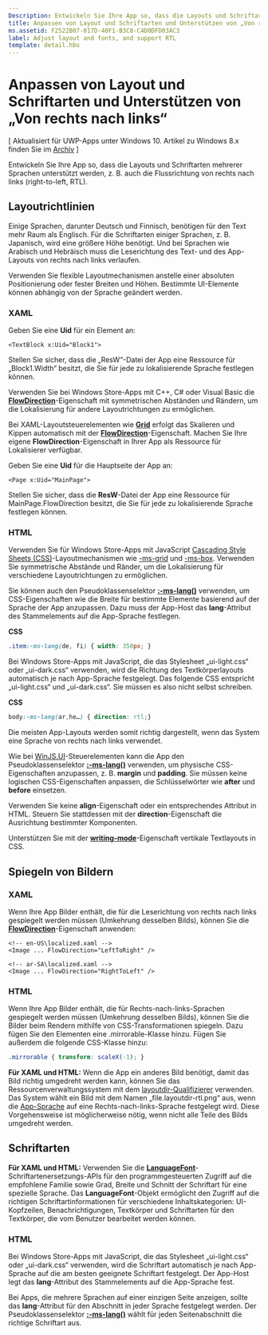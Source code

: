 ```yaml
---
Description: Entwickeln Sie Ihre App so, dass die Layouts und Schriftarten mehrerer Sprachen unterstützt werden – also beispielsweise auch die Flussrichtung von rechts nach links (right-to-left, RTL).
title: Anpassen von Layout und Schriftarten und Unterstützen von „Von rechts nach links“
ms.assetid: F2522B07-017D-40F1-B3C8-C4D0DFD03AC3
label: Adjust layout and fonts, and support RTL
template: detail.hbs
---
```


# Anpassen von Layout und Schriftarten und Unterstützen von „Von rechts nach links“


\[ Aktualisiert für UWP-Apps unter Windows 10. Artikel zu Windows 8.x finden Sie im [Archiv](http://go.microsoft.com/fwlink/p/?linkid=619132) \]


Entwickeln Sie Ihre App so, dass die Layouts und Schriftarten mehrerer Sprachen unterstützt werden, z. B. auch die Flussrichtung von rechts nach links (right-to-left, RTL).

## <span id="Layout_guidelines"></span><span id="layout_guidelines"></span><span id="LAYOUT_GUIDELINES"></span>Layoutrichtlinien


Einige Sprachen, darunter Deutsch und Finnisch, benötigen für den Text mehr Raum als Englisch. Für die Schriftarten einiger Sprachen, z. B. Japanisch, wird eine größere Höhe benötigt. Und bei Sprachen wie Arabisch und Hebräisch muss die Leserichtung des Text- und des App-Layouts von rechts nach links verlaufen.

Verwenden Sie flexible Layoutmechanismen anstelle einer absoluten Positionierung oder fester Breiten und Höhen. Bestimmte UI-Elemente können abhängig von der Sprache geändert werden.

### <span id="XAML"></span><span id="xaml"></span>XAML

Geben Sie eine **Uid** für ein Element an:

```XAML
<TextBlock x:Uid="Block1">
```

Stellen Sie sicher, dass die „ResW“-Datei der App eine Ressource für „Block1.Width“ besitzt, die Sie für jede zu lokalisierende Sprache festlegen können.

Verwenden Sie bei Windows Store-Apps mit C++, C\# oder Visual Basic die [**FlowDirection**](https://msdn.microsoft.com/library/windows/apps/br208716)-Eigenschaft mit symmetrischen Abständen und Rändern, um die Lokalisierung für andere Layoutrichtungen zu ermöglichen.

Bei XAML-Layoutsteuerelementen wie [**Grid**](https://msdn.microsoft.com/library/windows/apps/br242704) erfolgt das Skalieren und Kippen automatisch mit der [**FlowDirection**](https://msdn.microsoft.com/library/windows/apps/br208716)-Eigenschaft. Machen Sie Ihre eigene **FlowDirection**-Eigenschaft in Ihrer App als Ressource für Lokalisierer verfügbar.

Geben Sie eine **Uid** für die Hauptseite der App an:

```XAML
<Page x:Uid="MainPage">
```

Stellen Sie sicher, dass die **ResW**-Datei der App eine Ressource für MainPage.FlowDirection besitzt, die Sie für jede zu lokalisierende Sprache festlegen können.

### <span id="HTML"></span><span id="html"></span>HTML

Verwenden Sie für Windows Store-Apps mit JavaScript [Cascading Style Sheets (CSS)](https://msdn.microsoft.com/library/ms531209)-Layoutmechanismen wie [-ms-grid](https://msdn.microsoft.com/en-us/library/windows/apps/hh465453.aspx#g_section) und [-ms-box](https://msdn.microsoft.com/en-us/library/windows/apps/hh465453.aspx#f_section). Verwenden Sie symmetrische Abstände und Ränder, um die Lokalisierung für verschiedene Layoutrichtungen zu ermöglichen.

Sie können auch den Pseudoklassenselektor [**:-ms-lang()**](https://msdn.microsoft.com/library/cc848867) verwenden, um CSS-Eigenschaften wie die Breite für bestimmte Elemente basierend auf der Sprache der App anzupassen. Dazu muss der App-Host das **lang**-Attribut des Stammelements auf die App-Sprache festlegen.

**CSS**
```CSS
.item:-ms-lang(de, fi) { width: 350px; }
```

Bei Windows Store-Apps mit JavaScript, die das Stylesheet „ui-light.css“ oder „ui-dark.css“ verwenden, wird die Richtung des Textkörperlayouts automatisch je nach App-Sprache festgelegt. Das folgende CSS entspricht „ui-light.css“ und „ui-dark.css“. Sie müssen es also nicht selbst schreiben.

**CSS**
```CSS
body:-ms-lang(ar,he…) { direction: rtl;}
```

Die meisten App-Layouts werden somit richtig dargestellt, wenn das System eine Sprache von rechts nach links verwendet.

Wie bei [WinJS.UI](https://msdn.microsoft.com/library/windows/apps/br229782)-Steuerelementen kann die App den Pseudoklassenselektor [**:-ms-lang()**](https://msdn.microsoft.com/library/cc848867) verwenden, um physische CSS-Eigenschaften anzupassen, z. B. **margin** und **padding**. Sie müssen keine logischen CSS-Eigenschaften anpassen, die Schlüsselwörter wie **after** und **before** einsetzen.

Verwenden Sie keine **align**-Eigenschaft oder ein entsprechendes Attribut in HTML. Steuern Sie stattdessen mit der **direction**-Eigenschaft die Ausrichtung bestimmter Komponenten.

Unterstützen Sie mit der [**writing-mode**](https://msdn.microsoft.com/library/ms531187)-Eigenschaft vertikale Textlayouts in CSS.

## <span id="Mirroring_images"></span><span id="mirroring_images"></span><span id="MIRRORING_IMAGES"></span>Spiegeln von Bildern


### <span id="XAML"></span><span id="xaml"></span>XAML

Wenn Ihre App Bilder enthält, die für die Leserichtung von rechts nach links gespiegelt werden müssen (Umkehrung desselben Bilds), können Sie die [**FlowDirection**](https://msdn.microsoft.com/library/windows/apps/br208716)-Eigenschaft anwenden:

```XAML
<!-- en-US\localized.xaml -->
<Image ... FlowDirection="LeftToRight" />

<!-- ar-SA\localized.xaml -->
<Image ... FlowDirection="RightToLeft" />
```

### <span id="HTML"></span><span id="html"></span>HTML

Wenn Ihre App Bilder enthält, die für Rechts-nach-links-Sprachen gespiegelt werden müssen (Umkehrung desselben Bilds), können Sie die Bilder beim Rendern mithilfe von CSS-Transformationen spiegeln. Dazu fügen Sie den Elementen eine .mirrorable-Klasse hinzu. Fügen Sie außerdem die folgende CSS-Klasse hinzu:

```CSS
.mirrorable { transform: scaleX(-1); }
```

**Für XAML und HTML:** Wenn die App ein anderes Bild benötigt, damit das Bild richtig umgedreht werden kann, können Sie das Ressourcenverwaltungssystem mit dem [layoutdir-Qualifizierer](https://msdn.microsoft.com/library/windows/apps/xaml/hh965324) verwenden. Das System wählt ein Bild mit dem Namen „file.layoutdir-rtl.png“ aus, wenn die [App-Sprache](manage-language-and-region.md) auf eine Rechts-nach-links-Sprache festgelegt wird. Diese Vorgehensweise ist möglicherweise nötig, wenn nicht alle Teile des Bilds umgedreht werden.

## <span id="Fonts"></span><span id="fonts"></span><span id="FONTS"></span>Schriftarten


**Für XAML und HTML:** Verwenden Sie die [**LanguageFont**](https://msdn.microsoft.com/library/windows/apps/br206864)-Schriftartenersetzungs-APIs für den programmgesteuerten Zugriff auf die empfohlene Familie sowie Grad, Breite und Schnitt der Schriftart für eine spezielle Sprache. Das **LanguageFont**-Objekt ermöglicht den Zugriff auf die richtigen Schriftartinformationen für verschiedene Inhaltskategorien: UI-Kopfzeilen, Benachrichtigungen, Textkörper und Schriftarten für den Textkörper, die vom Benutzer bearbeitet werden können.

### <span id="HTML"></span><span id="html"></span>HTML

Bei Windows Store-Apps mit JavaScript, die das Stylesheet „ui-light.css“ oder „ui-dark.css“ verwenden, wird die Schriftart automatisch je nach App-Sprache auf die am besten geeignete Schriftart festgelegt. Der App-Host legt das **lang**-Attribut des Stammelements auf die App-Sprache fest.

Bei Apps, die mehrere Sprachen auf einer einzigen Seite anzeigen, sollte das **lang**-Attribut für den Abschnitt in jeder Sprache festgelegt werden. Der Pseudoklassenselektor [**:-ms-lang()**](https://msdn.microsoft.com/library/cc848867) wählt für jeden Seitenabschnitt die richtige Schriftart aus.

 

 





<!--HONumber=Mar16_HO4-->


